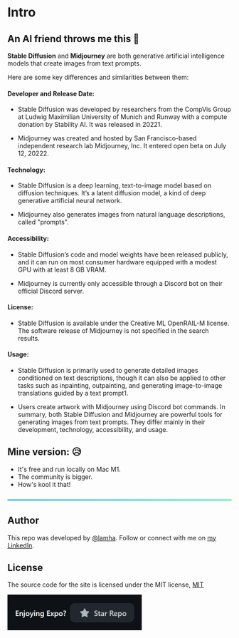 # Intro 

## An AI friend throws me this 🤖

<b>Stable Diffusion</b> and <b>Midjourney</b> are both generative artificial intelligence models that create images from text prompts. 

Here are some key differences and similarities between them:

<h4>Developer and Release Date:</h4>

- Stable Diffusion was developed by researchers from the CompVis Group at Ludwig Maximilian University of Munich and Runway with a compute donation by Stability AI. It was released in 20221.

- Midjourney was created and hosted by San Francisco-based independent research lab Midjourney, Inc. It entered open beta on July 12, 20222.

<h4>Technology:</h4>

- Stable Diffusion is a deep learning, text-to-image model based on diffusion techniques. It’s a latent diffusion model, a kind of deep generative artificial neural network.

- Midjourney also generates images from natural language descriptions, called "prompts".

<h4>Accessibility:</h4>

- Stable Diffusion’s code and model weights have been released publicly, and it can run on most consumer hardware equipped with a modest GPU with at least 8 GB VRAM.

- Midjourney is currently only accessible through a Discord bot on their official Discord server.

<h4>License:</h4>

- Stable Diffusion is available under the Creative ML OpenRAIL-M license.
The software release of Midjourney is not specified in the search results.

<h4>Usage:</h4>

- Stable Diffusion is primarily used to generate detailed images conditioned on text descriptions, though it can also be applied to other tasks such as inpainting, outpainting, and generating image-to-image translations guided by a text prompt1.

- Users create artwork with Midjourney using Discord bot commands.
In summary, both Stable Diffusion and Midjourney are powerful tools for generating images from text prompts. They differ mainly in their development, technology, accessibility, and usage.


## Mine version: 😥

- It's free and run locally on Mac M1.
- The community is bigger.
- How's kool it that!


<p><img type="separator" height=8px width="100%" src="https://github.com/HaLamUs/nft-drop/blob/main/assets/aqua.png"></p>

## Author

This repo was developed by [@lamha](https://github.com/HaLamUs). 
Follow or connect with me on [my LinkedIn](https://www.linkedin.com/in/lamhacs). 

## License
The source code for the site is licensed under the MIT license, [MIT](https://opensource.org/license/mit/)


<img alt="Rate me" src="https://github.com/HaLamUs/rust-tour/blob/main/assets/rate-me.gif" width="60%">